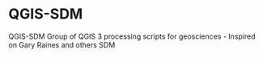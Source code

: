 # QGIS-SDM
QGIS-SDM Group of QGIS 3 processing scripts for geosciences - Inspired on Gary Raines and others SDM
